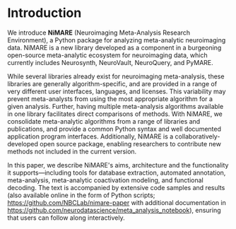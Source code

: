 # Introduction

We introduce **NiMARE** (Neuroimaging Meta-Analysis Research Environment), a Python package for analyzing meta-analytic neuroimaging data.
NiMARE is a new library developed as a component in a burgeoning open-source meta-analytic ecosystem for neuroimaging data, which currently includes Neurosynth, NeuroVault, NeuroQuery, and PyMARE.

While several libraries already exist for neuroimaging meta-analysis, these libraries are generally algorithm-specific, and are provided in a range of very different user interfaces, languages, and licenses.
This variability may prevent meta-analysts from using the most appropriate algorithm for a given analysis.
Further, having multiple meta-analysis algorithms available in one library facilitates direct comparisons of methods.
With NiMARE, we consolidate meta-analytic algorithms from a range of libraries and publications, and provide a common Python syntax and well documented application program interfaces.
Additionally, NiMARE is a collaboratively-developed open source package, enabling researchers to contribute new methods not included in the current version.

In this paper, we describe NiMARE's aims, architecture and the functionality it supports—including tools for database extraction, automated annotation, meta-analysis, meta-analytic coactivation modeling, and functional decoding.
The text is accompanied by extensive code samples and results (also available online in the form of Python scripts; https://github.com/NBCLab/nimare-paper with additional documentation in https://github.com/neurodatascience/meta_analysis_notebook), ensuring that users can follow along interactively.

